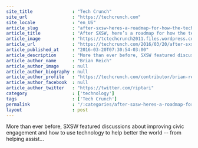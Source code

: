 ```yaml
---
site_title               : "Tech Crunch"
site_url                 : "https://techcrunch.com"
site_locale              : "en_US"
article_slug             : "after-sxsw-heres-a-roadmap-for-how-the-tech-industry-can-change-the-world-this-year"
article_title            : "After SXSW, here’s a roadmap for how the tech industry can change the world this year"
article_image            : "https://tctechcrunch2011.files.wordpress.com/2016/03/screen-shot-2016-03-18-at-11-04-50-am.png?w=764&h=400&crop=1"
article_url              : "https://techcrunch.com/2016/03/20/after-sxsw-heres-a-roadmap-for-how-the-tech-industry-can-change-the-world-this-year/"
article_published_at     : "2016-03-20T07:30:54-03:00"
article_description      : "More than ever before, SXSW featured discussions about improving civic engagement and how to use technology to help better the world -- from helping assist..."
article_author_name      : "Brian Reich"
article_author_image     : null
article_author_biography : null
article_author_profile   : "https://techcrunch.com/contributor/brian-reich/"
article_author_facebook  : null
article_author_twitter   : "https://twitter.com/riptari"
category                 : ['technology']
tags                     : ['Tech Crunch']
permalink                : "/:categories/after-sxsw-heres-a-roadmap-for-how-the-tech-industry-can-change-the-world-this-year/"
layout                   : post
---
```


More than ever before, SXSW featured discussions about improving civic engagement and how to use technology to help better the world -- from helping assist...
